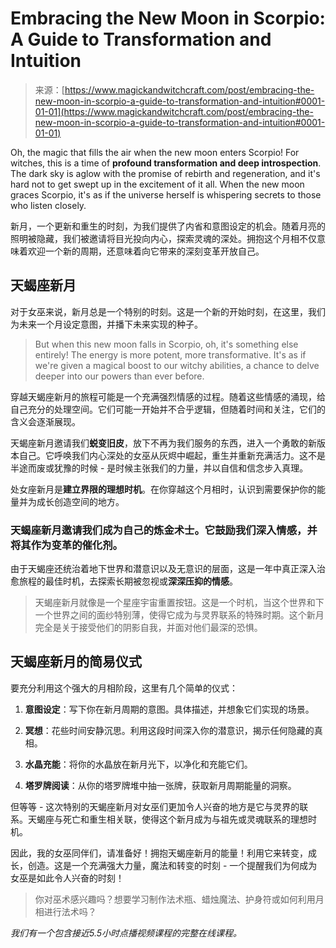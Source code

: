 <!--yml

category: 未分类

date: 2024-06-12 18:31:44

-->

# Embracing the New Moon in Scorpio: A Guide to Transformation and Intuition

> 来源：[https://www.magickandwitchcraft.com/post/embracing-the-new-moon-in-scorpio-a-guide-to-transformation-and-intuition#0001-01-01](https://www.magickandwitchcraft.com/post/embracing-the-new-moon-in-scorpio-a-guide-to-transformation-and-intuition#0001-01-01)

Oh, the magic that fills the air when the new moon enters Scorpio! For witches, this is a time of **profound transformation and deep introspection**. The dark sky is aglow with the promise of rebirth and regeneration, and it's hard not to get swept up in the excitement of it all. When the new moon graces Scorpio, it's as if the universe herself is whispering secrets to those who listen closely.

新月，一个更新和重生的时刻，为我们提供了内省和意图设定的机会。随着月亮的照明被隐藏，我们被邀请将目光投向内心，探索灵魂的深处。拥抱这个月相不仅意味着欢迎一个新的周期，还意味着向它带来的深刻变革开放自己。

## 天蝎座新月

对于女巫来说，新月总是一个特别的时刻。这是一个新的开始时刻，在这里，我们为未来一个月设定意图，并播下未来实现的种子。

> But when this new moon falls in Scorpio, oh, it's something else entirely! The energy is more potent, more transformative. It's as if we're given a magical boost to our witchy abilities, a chance to delve deeper into our powers than ever before.

穿越天蝎座新月的旅程可能是一个充满强烈情感的过程。随着这些情感的涌现，给自己充分的处理空间。它们可能一开始并不合乎逻辑，但随着时间和关注，它们的含义会逐渐展现。

天蝎座新月邀请我们**蜕变旧皮**，放下不再为我们服务的东西，进入一个勇敢的新版本自己。它呼唤我们内心深处的女巫从灰烬中崛起，重生并重新充满活力。这不是半途而废或犹豫的时候 - 是时候主张我们的力量，并以自信和信念步入真理。

处女座新月是**建立界限的理想时机**。在你穿越这个月相时，认识到需要保护你的能量并为成长创造空间的地方。

### 天蝎座新月邀请我们成为自己的炼金术士。它鼓励我们深入情感，并将其作为变革的催化剂。

由于天蝎座还统治着地下世界和潜意识以及无意识的层面，这是一年中真正深入治愈旅程的最佳时机，去探索长期被忽视或**深深压抑的情感**。

> 天蝎座新月就像是一个星座宇宙重置按钮。这是一个时机，当这个世界和下一个世界之间的面纱特别薄，使得它成为与灵界联系的特殊时期。这个新月完全是关于接受他们的阴影自我，并面对他们最深的恐惧。

## 天蝎座新月的简易仪式

要充分利用这个强大的月相阶段，这里有几个简单的仪式：

1.  **意图设定**：写下你在新月周期的意图。具体描述，并想象它们实现的场景。

1.  **冥想**：花些时间安静沉思。利用这段时间深入你的潜意识，揭示任何隐藏的真相。

1.  **水晶充能**：将你的水晶放在新月光下，以净化和充能它们。

1.  **塔罗牌阅读**：从你的塔罗牌堆中抽一张牌，获取新月周期能量的洞察。

但等等 - 这次特别的天蝎座新月对女巫们更加令人兴奋的地方是它与灵界的联系。天蝎座与死亡和重生相关联，使得这个新月成为与祖先或灵魂联系的理想时机。

因此，我的女巫同伴们，请准备好！拥抱天蝎座新月的能量！利用它来转变，成长，创造。这是一个充满强大力量，魔法和转变的时刻 - 一个提醒我们为何成为女巫是如此令人兴奋的时刻！

> 你对巫术感兴趣吗？想要学习制作法术瓶、蜡烛魔法、护身符或如何利用月相进行法术吗？

*我们有一个包含接近5.5小时点播视频课程的完整在线课程。*
